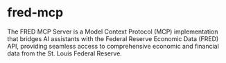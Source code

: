 # fred-mcp
The FRED MCP Server is a Model Context Protocol (MCP) implementation that bridges AI assistants with the Federal Reserve Economic Data (FRED) API, providing seamless access to comprehensive economic and financial data from the St. Louis Federal Reserve.
